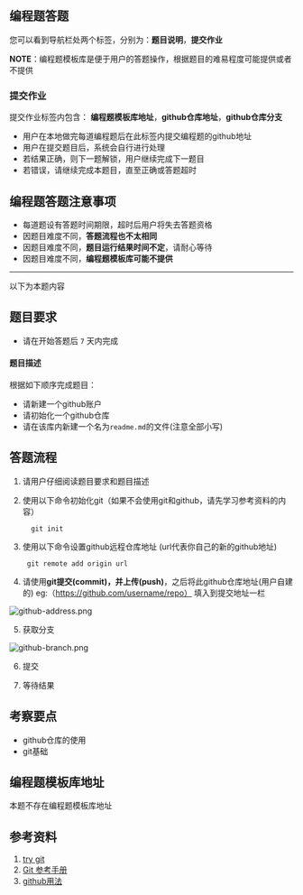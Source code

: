 ## 编程题答题

您可以看到导航栏处两个标签，分别为：**题目说明**，**提交作业**

**NOTE**：编程题模板库是便于用户的答题操作，根据题目的难易程度可能提供或者不提供
### 提交作业

提交作业标签内包含：
**编程题模板库地址**，**github仓库地址**，**github仓库分支**

- 用户在本地做完每道编程题后在此标签内提交编程题的github地址
- 用户在提交题目后，系统会自行进行处理
- 若结果正确，则下一题解锁，用户继续完成下一题目
- 若错误，请继续完成本题目，直至正确或答题超时

## 编程题答题注意事项
- 每道题设有答题时间期限，超时后用户将失去答题资格
- 因题目难度不同，**答题流程也不太相同**
- 因题目难度不同，**题目运行结果时间不定**，请耐心等待
- 因题目难度不同，**编程题模板库可能不提供**

---------------------------------------------------
以下为本题内容

## 题目要求
- 请在开始答题后 `7` 天内完成

#### 题目描述
根据如下顺序完成题目：
- 请新建一个github账户
- 请初始化一个github仓库
- 请在该库内新建一个名为`readme.md`的文件(注意全部小写)

## 答题流程
1. 请用户仔细阅读题目要求和题目描述
2. 使用以下命令初始化git（如果不会使用git和github，请先学习参考资料的内容）

    ```
      git init
    ```

3. 使用以下命令设置github远程仓库地址 (url代表你自己的新的github地址)

	```
	 git remote add origin url
	```
4. 请使用**git提交(commit)，**并**上传(push)**，之后将此github仓库地址(用户自建的) eg:（https://github.com/username/repo） 填入到提交地址一栏

![github-address.png](http://upload-images.jianshu.io/upload_images/1940198-b69aaad5be700d55.png?imageMogr2/auto-orient/strip%7CimageView2/2/w/1240)

5. 获取分支

![github-branch.png](http://upload-images.jianshu.io/upload_images/1940198-9f4fa6638e0cc0a4.png?imageMogr2/auto-orient/strip%7CimageView2/2/w/1240)

6. 提交

7. 等待结果

## 考察要点
- github仓库的使用
- git基础

## 编程题模板库地址
本题不存在编程题模板库地址

## 参考资料
1. [try git](https://try.github.io/levels/1/challenges/1)
2. [Git 参考手册](http://gitref.org/zh/index.html)
3. [github用法](https://guides.github.com/activities/hello-world/)
